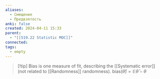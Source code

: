 ```yaml
---
aliases:
  - Смещение
  - Предвзятость
anki: false
created: 2024-04-11 15:33
parent:
  - "[[519.22 Statistic MOC]]"
connected: 
tags:
  - empty
---
```


> [!tip] Bias 
is one measure of fit, describing the [[Systematic error]]  (not related to [[Randomness]] randomness).
$\text{bias}(\hat{\theta}) = \mathbb{E}\hat{\theta} - \theta$


